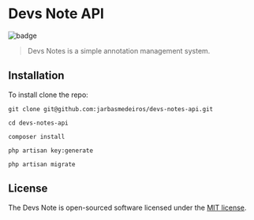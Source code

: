 # Devs Note API

![badge](https://img.shields.io/github/license/jarbasmedeiros/devs-notes-api?style=for-the-badge)

>Devs Notes is a simple annotation management system.

## Installation

To install clone the repo:

``git clone git@github.com:jarbasmedeiros/devs-notes-api.git``

``cd devs-notes-api``

``composer install``

``php artisan key:generate``

``php artisan migrate``

## License

The Devs Note is open-sourced software licensed under the [MIT license](https://opensource.org/licenses/MIT).
